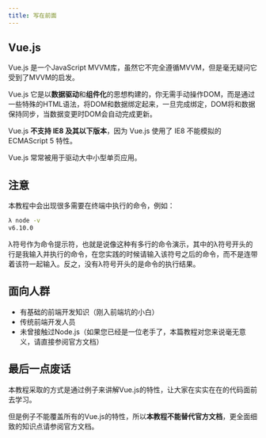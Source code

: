 ```yaml
---
title: 写在前面
---
```


## Vue.js

Vue.js 是一个JavaScript MVVM库，虽然它不完全遵循MVVM，但是毫无疑问它受到了MVVM的启发。

Vue.js 它是以**数据驱动**和**组件化**的思想构建的，你无需手动操作DOM，而是通过一些特殊的HTML语法，将DOM和数据绑定起来，一旦完成绑定，DOM将和数据保持同步，当数据变更时DOM会自动完成更新。

Vue.js **不支持 IE8 及其以下版本**，因为 Vue.js 使用了 IE8 不能模拟的 ECMAScript 5 特性。

Vue.js 常常被用于驱动大中小型单页应用。

## 注意

本教程中会出现很多需要在终端中执行的命令，例如：

``` bash
λ node -v
v6.10.0
```

λ符号作为命令提示符，也就是说像这种有多行的命令演示，其中的λ符号开头的行是我输入并执行的命令，在您实践的时候请输入该符号之后的命令，而不是连带着该符一起输入。反之，没有λ符号开头的是命令的执行结果。

## 面向人群

* 有基础的前端开发知识（刚入前端坑的小白）
* 传统前端开发人员
* 未曾接触过Node.js（如果您已经是一位老手了，本篇教程对您来说毫无意义，请直接参阅官方文档）

## 最后一点废话

本教程采取的方式是通过例子来讲解Vue.js的特性，让大家在实实在在的代码面前去学习。

但是例子不能覆盖所有的Vue.js的特性，所以**本教程不能替代官方文档**，更全面细致的知识点请参阅官方文档。

